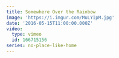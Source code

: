 ```yaml
---
title: Somewhere Over the Rainbow
image: 'https://i.imgur.com/MuLYIpM.jpg'
date: '2016-05-15T11:00:00.000Z'
video:
  type: vimeo
  id: 166715156
series: no-place-like-home
---
```


